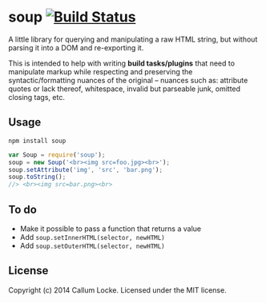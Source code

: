 # soup [![Build Status](https://secure.travis-ci.org/callumlocke/soup.png?branch=master)](http://travis-ci.org/callumlocke/soup)

A little library for querying and manipulating a raw HTML string, but without parsing it into a DOM and re-exporting it.

This is intended to help with writing **build tasks/plugins** that need to manipulate markup while respecting and preserving the syntactic/formatting nuances of the original – nuances such as: attribute quotes or lack thereof, whitespace, invalid but parseable junk, omitted closing tags, etc.


Usage
-----

`npm install soup`

```javascript
var Soup = require('soup');
soup = new Soup('<br><img src=foo.jpg><br>');
soup.setAttribute('img', 'src', 'bar.png');
soup.toString();
//> <br><img src=bar.png><br>
```


To do
-----

* Make it possible to pass a function that returns a value
* Add `soup.setInnerHTML(selector, newHTML)`
* Add `soup.setOuterHTML(selector, newHTML)`


License
-------

Copyright (c) 2014 Callum Locke. Licensed under the MIT license.
